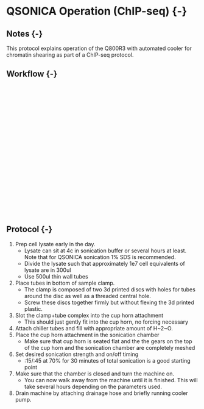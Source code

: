 # QSONICA Operation (ChIP-seq) {-}

## Notes {-}

This protocol explains operation of the Q800R3 with automated cooler
for chromatin shearing as part of a ChIP-seq protocol.


## Workflow {-}
<!--html_preserve--><div id="htmlwidget-ba9e6c093162f8544bf7" style="width:10in;height:3.5in;" class="grViz html-widget"></div>
<script type="application/json" data-for="htmlwidget-ba9e6c093162f8544bf7">{"x":{"diagram":"digraph Shearing {\n  node [shape = oval]\n  \"Cell Lysate\";  \n  node [shape = record]\n  \"Add water to chamber\"; \n  \"Place cup horn in chamber\"; \"Start Cooling\";\n  \"Connect in/out tubing to cooler\"; \"Set parameters\";\"Sonicate\";\n  \"Remove samples + Drain + Shut down cooler\";\n  \n  \"Cell Lysate\" -> \"Place tubes in cup horn attachment\"\n  \"Place tubes in cup horn attachment\" -> \"Place cup horn in chamber\"\n  \"Place cup horn in chamber\" -> \"Sonicate\"\n  \"Sonicate\" -> \"Remove samples + Drain + Shut down cooler\"\n\n  \"Connect in/out tubing to cooler\" -> \"Add water to chamber\"\n  \"Add water to chamber\" -> \"Start Cooling\"\n  \"Start Cooling\" -> \"Set parameters\"\n\n  \"Set parameters\" -> \"Sonicate\"\n\n  \n}","config":{"engine":"dot","options":null}},"evals":[],"jsHooks":[]}</script><!--/html_preserve-->

## Protocol {-}

1. Prep cell lysate early in the day. 
    * Lysate can sit at 4c in sonication buffer 
or several hours at least. Note that for QSONICA sonication 1% SDS is recommended.
    * Divide the lysate such that approximately 1e7 cell equivalents of lysate are in 300ul
    * Use 500ul thin wall tubes
1. Place tubes in bottom of sample clamp.
    * The clamp is composed of two 3d printed discs with holes for tubes around the disc as well 
as a threaded central hole.
    * Screw these discs together firmly but without flexing the 3d printed plastic.
1. Slot the clamp+tube complex into the cup horn attachment
    * This should just gently fit into the cup horn, no forcing necessary
1. Attach chiller tubes and fill with appropriate amount of H~2~O.
1. Place the cup horn attachment in the sonication chamber
    * Make sure that cup horn is seated flat and the the gears on the top of the cup horn and the sonication
    chamber are completely meshed
1. Set desired sonication strength and on/off timing
    * :15/:45 at 70% for 30 minutes of total sonication is a good starting point
1. Make sure that the chamber is closed and turn the machine on. 
    * You can now walk away from the machine until it is finished. This will take several hours depending on the parameters used.
1. Drain machine by attaching drainage hose and briefly running cooler pump.
